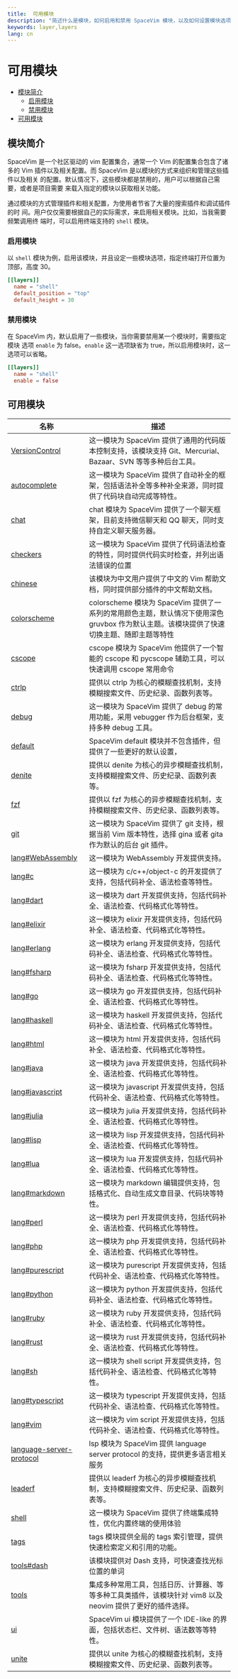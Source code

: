 ```yaml
---
title:  可用模块
description: "简述什么是模块，如何启用和禁用 SpaceVim 模块，以及如何设置模块选项。并罗列出 SpaceVim 中所有内置的模块。"
keywords: layer,layers
lang: cn
---
```


# 可用模块

<!-- vim-markdown-toc GFM -->

- [模块简介](#模块简介)
  - [启用模块](#启用模块)
  - [禁用模块](#禁用模块)
- [可用模块](#可用模块)

<!-- vim-markdown-toc -->

## 模块简介

SpaceVim 是一个社区驱动的 vim 配置集合，通常一个 Vim 的配置集合包含了诸多的
Vim 插件以及相关配置。而 SpaceVim 是以模块的方式来组织和管理这些插件以及相关
的配置。默认情况下，这些模块都是禁用的，用户可以根据自己需要，或者是项目需要
来载入指定的模块以获取相关功能。

通过模块的方式管理插件和相关配置，为使用者节省了大量的搜索插件和调试插件的时
间。用户仅仅需要根据自己的实际需求，来启用相关模块。比如，当我需要频繁调用终
端时，可以启用终端支持的 `shell` 模块。

### 启用模块

以 `shell` 模块为例，启用该模块，并且设定一些模块选项，指定终端打开位置为
顶部，高度 30。

```toml
[[layers]]
  name = "shell"
  default_position = "top"
  default_height = 30
```

### 禁用模块

在 SpaceVim 内，默认启用了一些模块，当你需要禁用某一个模块时，需要指定模块
选项 `enable` 为 false。`enable` 这一选项缺省为 true，所以启用模块时，这一
选项可以省略。

```toml
[[layers]]
  name = "shell"
  enable = false
```

<!-- 更新模块列表 call SpaceVim#dev#layers#updateCn() -->

<!-- SpaceVim layer cn list start -->

## 可用模块

| 名称                                                  | 描述                                                                                                                                      |
| ----------------------------------------------------- | ----------------------------------------------------------------------------------------------------------------------------------------- |
| [VersionControl](VersionControl/)                     | 这一模块为 SpaceVim 提供了通用的代码版本控制支持，该模块支持 Git、Mercurial、Bazaar、SVN 等等多种后台工具。                               |
| [autocomplete](autocomplete/)                         | 这一模块为 SpaceVim 提供了自动补全的框架，包括语法补全等多种补全来源，同时提供了代码块自动完成等特性。                                    |
| [chat](chat/)                                         | chat 模块为 SpaceVim 提供了一个聊天框架，目前支持微信聊天和 QQ 聊天，同时支持自定义聊天服务器。                                           |
| [checkers](checkers/)                                 | 这一模块为 SpaceVim 提供了代码语法检查的特性，同时提供代码实时检查，并列出语法错误的位置                                                  |
| [chinese](chinese/)                                   | 该模块为中文用户提供了中文的 Vim 帮助文档，同时提供部分插件的中文帮助文档。                                                               |
| [colorscheme](colorscheme/)                           | colorscheme 模块为 SpaceVim 提供了一系列的常用颜色主题，默认情况下使用深色 gruvbox 作为默认主题。该模块提供了快速切换主题、随即主题等特性 |
| [cscope](cscope/)                                     | cscope 模块为 SpaceVim 他提供了一个智能的 cscope 和 pycscope 辅助工具，可以快速调用 cscope 常用命令                                       |
| [ctrlp](ctrlp/)                                       | 提供以 ctrlp 为核心的模糊查找机制，支持模糊搜索文件、历史纪录、函数列表等。                                                               |
| [debug](debug/)                                       | 这一模块为 SpaceVim 提供了 debug 的常用功能，采用 vebugger 作为后台框架，支持多种 debug 工具。                                            |
| [default](default/)                                   | SpaceVim default 模块并不包含插件，但提供了一些更好的默认设置，                                                                           |
| [denite](denite/)                                     | 提供以 denite 为核心的异步模糊查找机制，支持模糊搜索文件、历史纪录、函数列表等。                                                          |
| [fzf](fzf/)                                           | 提供以 fzf 为核心的异步模糊查找机制，支持模糊搜索文件、历史纪录、函数列表等。                                                             |
| [git](git/)                                           | 这一模块为 SpaceVim 提供了 git 支持，根据当前 Vim 版本特性，选择 gina 或者 gita 作为默认的后台 git 插件。                                 |
| [lang#WebAssembly](lang/WebAssembly/)                 | 这一模块为 WebAssembly 开发提供支持。                                                                                                     |
| [lang#c](lang/c/)                                     | 这一模块为 c/c++/object-c 的开发提供了支持，包括代码补全、语法检查等特性。                                                                |
| [lang#dart](lang/dart/)                               | 这一模块为 dart 开发提供支持，包括代码补全、语法检查、代码格式化等特性。                                                                  |
| [lang#elixir](lang/elixir/)                           | 这一模块为 elixir 开发提供支持，包括代码补全、语法检查、代码格式化等特性。                                                                |
| [lang#erlang](lang/erlang/)                           | 这一模块为 erlang 开发提供支持，包括代码补全、语法检查、代码格式化等特性。                                                                |
| [lang#fsharp](lang/fsharp/)                           | 这一模块为 fsharp 开发提供支持，包括代码补全、语法检查、代码格式化等特性。                                                                |
| [lang#go](lang/go/)                                   | 这一模块为 go 开发提供支持，包括代码补全、语法检查、代码格式化等特性。                                                                    |
| [lang#haskell](lang/haskell/)                         | 这一模块为 haskell 开发提供支持，包括代码补全、语法检查、代码格式化等特性。                                                               |
| [lang#html](lang/html/)                               | 这一模块为 html 开发提供支持，包括代码补全、语法检查、代码格式化等特性。                                                                  |
| [lang#java](lang/java/)                               | 这一模块为 java 开发提供支持，包括代码补全、语法检查、代码格式化等特性。                                                                  |
| [lang#javascript](lang/javascript/)                   | 这一模块为 javascript 开发提供支持，包括代码补全、语法检查、代码格式化等特性。                                                            |
| [lang#julia](lang/julia/)                             | 这一模块为 julia 开发提供支持，包括代码补全、语法检查、代码格式化等特性。                                                                 |
| [lang#lisp](lang/lisp/)                               | 这一模块为 lisp 开发提供支持，包括代码补全、语法检查、代码格式化等特性。                                                                  |
| [lang#lua](lang/lua/)                                 | 这一模块为 lua 开发提供支持，包括代码补全、语法检查、代码格式化等特性。                                                                   |
| [lang#markdown](lang/markdown/)                       | 这一模块为 markdown 编辑提供支持，包括格式化、自动生成文章目录、代码块等特性。                                                            |
| [lang#perl](lang/perl/)                               | 这一模块为 perl 开发提供支持，包括代码补全、语法检查、代码格式化等特性。                                                                  |
| [lang#php](lang/php/)                                 | 这一模块为 php 开发提供支持，包括代码补全、语法检查、代码格式化等特性。                                                                   |
| [lang#purescript](lang/purescript/)                   | 这一模块为 purescript 开发提供支持，包括代码补全、语法检查、代码格式化等特性。                                                            |
| [lang#python](lang/python/)                           | 这一模块为 python 开发提供支持，包括代码补全、语法检查、代码格式化等特性。                                                                |
| [lang#ruby](lang/ruby/)                               | 这一模块为 ruby 开发提供支持，包括代码补全、语法检查、代码格式化等特性。                                                                  |
| [lang#rust](lang/rust/)                               | 这一模块为 rust 开发提供支持，包括代码补全、语法检查、代码格式化等特性。                                                                  |
| [lang#sh](lang/sh/)                                   | 这一模块为 shell script 开发提供支持，包括代码补全、语法检查、代码格式化等特性。                                                          |
| [lang#typescript](lang/typescript/)                   | 这一模块为 typescript 开发提供支持，包括代码补全、语法检查、代码格式化等特性。                                                            |
| [lang#vim](lang/vim/)                                 | 这一模块为 vim script 开发提供支持，包括代码补全、语法检查、代码格式化等特性。                                                            |
| [language-server-protocol](language-server-protocol/) | lsp 模块为 SpaceVim 提供 language server protocol 的支持，提供更多语言相关服务                                                            |
| [leaderf](leaderf/)                                   | 提供以 leaderf 为核心的异步模糊查找机制，支持模糊搜索文件、历史纪录、函数列表等。                                                         |
| [shell](shell/)                                       | 这一模块为 SpaceVim 提供了终端集成特性，优化内置终端的使用体验                                                                            |
| [tags](tags/)                                         | tags 模块提供全局的 tags 索引管理，提供快速检索定义和引用的功能。                                                                         |
| [tools#dash](tools/dash/)                             | 该模块提供对 Dash 支持，可快速查找光标位置的单词                                                                                          |
| [tools](tools/)                                       | 集成多种常用工具，包括日历、计算器、等等多种工具类插件，该模块针对 vim8 以及 neovim 提供了更好的插件选择。                                |
| [ui](ui/)                                             | SpaceVim ui 模块提供了一个 IDE-like 的界面，包括状态栏、文件树、语法数等等特性。                                                          |
| [unite](unite/)                                       | 提供以 unite 为核心的模糊查找机制，支持模糊搜索文件、历史纪录、函数列表等。                                                               |

<!-- SpaceVim layer cn list end -->

<!-- vim:set nowrap: -->
